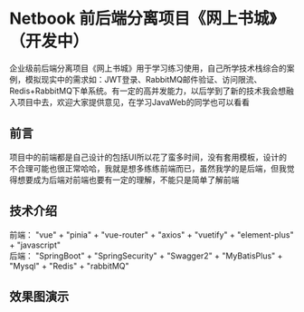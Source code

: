 # Netbook 前后端分离项目《网上书城》（开发中）
企业级前后端分离项目《网上书城》用于学习练习使用，自己所学技术栈综合的案例，模拟现实中的需求如：JWT登录、RabbitMQ邮件验证、访问限流、Redis+RabbitMQ下单系统。有一定的高并发能力，以后学到了新的技术我会想融入项目中去，欢迎大家提供意见，在学习JavaWeb的同学也可以看看
## 前言
项目中的前端都是自己设计的包括UI所以花了蛮多时间，没有套用模板，设计的不合理可能也很正常哈哈，我就是想多练练前端而已，虽然我学的是后端，但我觉得想要成为后端对前端也要有一定的理解，不能只是简单了解前端
## 技术介绍
前端： "vue" + "pinia" + "vue-router" + "axios" + "vuetify" + "element-plus" + "javascript"  
后端： "SpringBoot" + "SpringSecurity" + "Swagger2" + "MyBatisPlus" + "Mysql" + "Redis" + "rabbitMQ"
## 效果图演示

